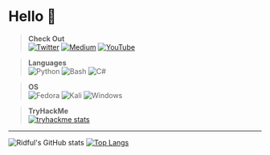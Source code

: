 # Hello 👋

> **Check Out**  
[![Twitter](https://img.shields.io/badge/Twitter-%231DA1F2.svg?style=for-the-badge&logo=Twitter&logoColor=white)](https://twitter.com/Ridful5)
[![Medium](https://img.shields.io/badge/Medium-12100E?style=for-the-badge&logo=medium&logoColor=white)](https://twitter.com/Ridful5)
[![YouTube](https://img.shields.io/badge/YouTube-%23FF0000.svg?style=for-the-badge&logo=YouTube&logoColor=white)](https://twitter.com/Ridful5)

> **Languages**  
![Python](https://img.shields.io/badge/Python-3776AB?style=for-the-badge&logo=python&logoColor=white)
![Bash](https://img.shields.io/badge/bash-black?style=for-the-badge&logo=gnu-bash&logoColor=white)
![C#](https://img.shields.io/badge/C%23-239120?style=for-the-badge&logo=c-sharp&logoColor=white)

> **OS**  
![Fedora](https://img.shields.io/badge/Fedora-294172?style=for-the-badge&logo=fedora&logoColor=white)
![Kali](https://img.shields.io/badge/Kali-268BEE?style=for-the-badge&logo=kalilinux&logoColor=white)
![Windows](https://img.shields.io/badge/Windows-0078D6?style=for-the-badge&logo=windows&logoColor=white)

> **TryHackMe**  
[![tryhackme stats](https://i.imgur.com/uPc5XIc.png)](https://tryhackme.com/p/Ridful)
<!--[![tryhackme stats](https://tryhackme-badges.s3.amazonaws.com/Ridful.png)](https://tryhackme.com/p/Ridful)-->


<hr>

![Ridful's GitHub stats](https://github-readme-stats.vercel.app/api?username=Ridful&show_icons=true&theme=codeSTACKr&hide=prs,issues,contribs&rank_icon=github&ring_color=FF4455&line_height=30&card_width=420&text_bold&)
[![Top Langs](https://github-readme-stats.vercel.app/api/top-langs/?username=Ridful&layout=compact&theme=codeSTACKr&card-width=420&line_height=30)](https://github.com/anuraghazra/github-readme-stats)

<!--![tryhackme stats](https://raw.githubusercontent.com/Ridful/Ridful/master/assets/thm_propic.png)-->

<!--![Ridful's GitHub stats](https://github-readme-stats.vercel.app/api?username=Ridful&show_icons=true&theme=github_dark)-->

<!--
**Ridful/Ridful** is a ✨ _special_ ✨ repository because its `README.md` (this file) appears on your GitHub profile.

Here are some ideas to get you started:

- 🔭 I’m currently working on ...
- 🌱 I’m currently learning ...
- 👯 I’m looking to collaborate on ...
- 🤔 I’m looking for help with ...
- 💬 Ask me about ...
- 📫 How to reach me: ...
- 😄 Pronouns: ...
- ⚡ Fun fact: ...
-->
